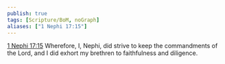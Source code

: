 ```yaml
---
publish: true
tags: [Scripture/BoM, noGraph]
aliases: ["1 Nephi 17:15"]
---
```

[1 Nephi 17:15](https://churchofjesuschrist.org/study/scriptures/bofm/1-ne/17?lang=eng&id=p15#p15) Wherefore, I, Nephi, did strive to keep the commandments of the Lord, and I did exhort my brethren to faithfulness and diligence.
